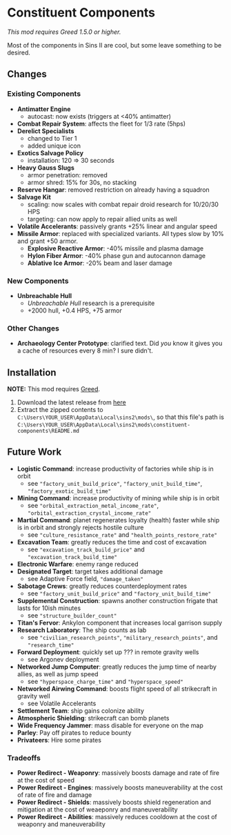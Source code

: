 # Constituent Components

_This mod requires Greed 1.5.0 or higher._

Most of the components in Sins II are cool, but some leave something to be desired.

## Changes

### Existing Components

- **Antimatter Engine**
    - autocast: now exists (triggers at <40% antimatter)
- **Combat Repair System**: affects the fleet for 1/3 rate (5hps)
- **Derelict Specialists**
    - changed to Tier 1
    - added unique icon
- **Exotics Salvage Policy**
    - installation: 120 => 30 seconds
- **Heavy Gauss Slugs**
    - armor penetration: removed
    - armor shred: 15% for 30s, no stacking
- **Reserve Hangar**: removed restriction on already having a squadron
- **Salvage Kit**
    - scaling: now scales with combat repair droid research for 10/20/30 HPS
    - targeting: can now apply to repair allied units as well
- **Volatile Accelerants**: passively grants +25% linear and angular speed
- **Missile Armor**: replaced with specialized variants. All types slow by 10% and grant +50 armor.
    - **Explosive Reactive Armor**: -40% missile and plasma damage
    - **Hylon Fiber Armor**: -40% phase gun and autocannon damage
    - **Ablative Ice Armor**: -20% beam and laser damage

### New Components

- **Unbreachable Hull**
    - _Unbreachable Hull_ research is a prerequisite
    - +2000 hull, +0.4 HPS, +75 armor

### Other Changes

- **Archaeology Center Prototype**: clarified text. Did _you_ know it gives you a cache of resources every 8 min? I sure didn't.

## Installation

**NOTE:** This mod requires [Greed](https://github.com/VoltCruelerz/Greed).

1. Download the latest release from [here](https://github.com/VoltCruelerz/constituent-components/releases)
2. Extract the zipped contents to `C:\Users\YOUR_USER\AppData\Local\sins2\mods\`, so that this file's path is `C:\Users\YOUR_USER\AppData\Local\sins2\mods\constituent-components\README.md`

## Future Work

- **Logistic Command**: increase productivity of factories while ship is in orbit
    - see `"factory_unit_build_price"`, `"factory_unit_build_time"`, `"factory_exotic_build_time"`
- **Mining Command**: increase productivity of mining while ship is in orbit
    - see `"orbital_extraction_metal_income_rate"`, `"orbital_extraction_crystal_income_rate"`
- **Martial Command**: planet regenerates loyalty (health) faster while ship is in orbit and strongly rejects hostile culture
    - see `"culture_resistance_rate"` and `"health_points_restore_rate"`
- **Excavation Team**: greatly reduces the time and cost of excavation
    - see `"excavation_track_build_price"` and `"excavation_track_build_time"`
- **Electronic Warfare**: enemy range reduced
- **Designated Target**: target takes additional damage
    - see Adaptive Force field, `"damage_taken"`
- **Sabotage Crews**: greatly reduces counterdeployment rates
    - see `"factory_unit_build_price"` and `"factory_unit_build_time"`
- **Supplemental Construction**: spawns another construction frigate that lasts for 10ish minutes
    - see `"structure_builder_count"`
- **Titan's Fervor**: Ankylon component that increases local garrison supply
- **Research Laboratory**: The ship counts as lab
    - see `"civilian_research_points"`, `"military_research_points"`, and `"research_time"`
- **Forward Deployment**: quickly set up ??? in remote gravity wells
    - see Argonev deployment
- **Networked Jump Computer**: greatly reduces the jump time of nearby allies, as well as jump speed
    - see `"hyperspace_charge_time"` and `"hyperspace_speed"`
- **Networked Airwing Command**: boosts flight speed of all strikecraft in gravity well
    - see Volatile Accelerants
- **Settlement Team**: ship gains colonize ability
- **Atmospheric Shielding**: strikecraft can bomb planets
- **Wide Frequency Jammer**: mass disable for everyone on the map
- **Parley**: Pay off pirates to reduce bounty
- **Privateers**: Hire some pirates

### Tradeoffs

- **Power Redirect - Weaponry**: massively boosts damage and rate of fire at the cost of speed
- **Power Redirect - Engines**: massively boosts maneuverability at the cost of rate of fire and damage
- **Power Redirect - Shields**: massively boosts shield regeneration and mitigation at the cost of weaeponry and maneuverability
- **Power Redirect - Abilities**: massively reduces cooldown at the cost of weaponry and maneuverability
